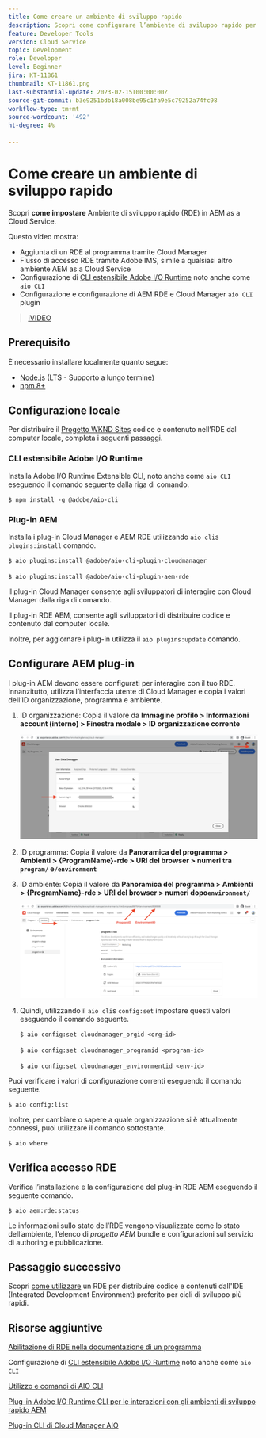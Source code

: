 ```yaml
---
title: Come creare un ambiente di sviluppo rapido
description: Scopri come configurare l’ambiente di sviluppo rapido per AEM as a Cloud Service.
feature: Developer Tools
version: Cloud Service
topic: Development
role: Developer
level: Beginner
jira: KT-11861
thumbnail: KT-11861.png
last-substantial-update: 2023-02-15T00:00:00Z
source-git-commit: b3e9251bdb18a008be95c1fa9e5c79252a74fc98
workflow-type: tm+mt
source-wordcount: '492'
ht-degree: 4%

---
```



# Come creare un ambiente di sviluppo rapido

Scopri **come impostare** Ambiente di sviluppo rapido (RDE) in AEM as a Cloud Service.

Questo video mostra:

- Aggiunta di un RDE al programma tramite Cloud Manager
- Flusso di accesso RDE tramite Adobe IMS, simile a qualsiasi altro ambiente AEM as a Cloud Service
- Configurazione di [CLI estensibile Adobe I/O Runtime](https://developer.adobe.com/runtime/docs/guides/tools/cli_install/) noto anche come `aio CLI`
- Configurazione e configurazione di AEM RDE e Cloud Manager `aio CLI` plugin

>[!VIDEO](https://video.tv.adobe.com/v/3415490?quality=12&learn=on)

## Prerequisito

È necessario installare localmente quanto segue:

- [Node.js](https://nodejs.org/it/) (LTS - Supporto a lungo termine)
- [npm 8+](https://docs.npmjs.com/)

## Configurazione locale

Per distribuire il [Progetto WKND Sites](https://github.com/adobe/aem-guides-wknd#aem-wknd-sites-project) codice e contenuto nell’RDE dal computer locale, completa i seguenti passaggi.

### CLI estensibile Adobe I/O Runtime

Installa Adobe I/O Runtime Extensible CLI, noto anche come `aio CLI` eseguendo il comando seguente dalla riga di comando.

```shell
$ npm install -g @adobe/aio-cli
```

### Plug-in AEM

Installa i plug-in Cloud Manager e AEM RDE utilizzando `aio cli`s `plugins:install` comando.

```shell
$ aio plugins:install @adobe/aio-cli-plugin-cloudmanager

$ aio plugins:install @adobe/aio-cli-plugin-aem-rde
```

Il plug-in Cloud Manager consente agli sviluppatori di interagire con Cloud Manager dalla riga di comando.

Il plug-in RDE AEM, consente agli sviluppatori di distribuire codice e contenuto dal computer locale.

Inoltre, per aggiornare i plug-in utilizza il `aio plugins:update` comando.

## Configurare AEM plug-in

I plug-in AEM devono essere configurati per interagire con il tuo RDE. Innanzitutto, utilizza l’interfaccia utente di Cloud Manager e copia i valori dell’ID organizzazione, programma e ambiente.

1. ID organizzazione: Copia il valore da **Immagine profilo > Informazioni account (interno) > Finestra modale > ID organizzazione corrente**

   ![ID organizzazione](./assets/Org-ID.png)

1. ID programma: Copia il valore da **Panoramica del programma > Ambienti > {ProgramName}-rde > URI del browser > numeri tra `program/` e`/environment`**

1. ID ambiente: Copia il valore da **Panoramica del programma > Ambienti > {ProgramName}-rde > URI del browser > numeri dopo`environment/`**

   ![ID programma e ambiente](./assets/Program-Environment-Id.png)

1. Quindi, utilizzando il `aio cli`s `config:set` impostare questi valori eseguendo il comando seguente.

   ```shell
   $ aio config:set cloudmanager_orgid <org-id>
   
   $ aio config:set cloudmanager_programid <program-id>
   
   $ aio config:set cloudmanager_environmentid <env-id>
   ```

Puoi verificare i valori di configurazione correnti eseguendo il comando seguente.

```shell
$ aio config:list
```

Inoltre, per cambiare o sapere a quale organizzazione si è attualmente connessi, puoi utilizzare il comando sottostante.

```shell
$ aio where
```

## Verifica accesso RDE

Verifica l’installazione e la configurazione del plug-in RDE AEM eseguendo il seguente comando.

```shell
$ aio aem:rde:status
```

Le informazioni sullo stato dell’RDE vengono visualizzate come lo stato dell’ambiente, l’elenco di _progetto AEM_ bundle e configurazioni sul servizio di authoring e pubblicazione.

## Passaggio successivo

Scopri [come utilizzare](./how-to-use.md) un RDE per distribuire codice e contenuti dall&#39;IDE (Integrated Development Environment) preferito per cicli di sviluppo più rapidi.


## Risorse aggiuntive

[Abilitazione di RDE nella documentazione di un programma](https://experienceleague.adobe.com/docs/experience-manager-cloud-service/content/implementing/developing/rapid-development-environments.html#enabling-rde-in-a-program)

Configurazione di [CLI estensibile Adobe I/O Runtime](https://developer.adobe.com/runtime/docs/guides/tools/cli_install/) noto anche come `aio CLI`

[Utilizzo e comandi di AIO CLI](https://github.com/adobe/aio-cli#usage)

[Plug-in Adobe I/O Runtime CLI per le interazioni con gli ambienti di sviluppo rapido AEM](https://github.com/adobe/aio-cli-plugin-aem-rde#aio-cli-plugin-aem-rde)

[Plug-in CLI di Cloud Manager AIO](https://github.com/adobe/aio-cli-plugin-cloudmanager)
